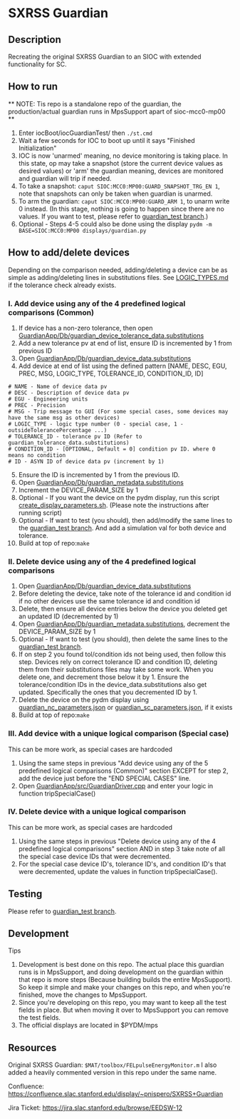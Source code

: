 # SXRSS Guardian

## Description
Recreating the original SXRSS Guardian to an SIOC with extended functionality for SC.

## How to run 
** NOTE: Tis repo is a standalone repo of the guardian, the production/actual guardian runs in MpsSupport apart of sioc-mcc0-mp00 **
1. Enter iocBoot/iocGuardianTest/ then ```./st.cmd```
2. Wait a few seconds for IOC to boot up until it says "Finished Initialization"
3. IOC is now 'unarmed' meaning, no device monitoring is taking place. In this state, op may take a snapshot (store the current device values as desired values) or 'arm' the guardian meaning, devices are monitored and guardian will trip if needed.
4. To take a snapshot: ```caput SIOC:MCC0:MP00:GUARD_SNAPSHOT_TRG_EN 1```, note that snapshots can only be taken when guardian is unarmed.
5. To arm the guardian: ```caput SIOC:MCC0:MP00:GUARD_ARM 1```, to unarm write 0 instead. (In this stage, nothing is going to happen since there are no values. If you want to test, please refer to [guardian_test branch](https://github.com/pnispero/Guardian/tree/guardian_test).)
6. Optional - Steps 4-5 could also be done using the display ```pydm -m BASE=SIOC:MCC0:MP00 displays/guardian.py ```

## How to add/delete devices
Depending on the comparison needed, adding/deleting a device can be as simple as adding/deleting lines in substitutions files. See [LOGIC_TYPES.md](LOGIC_TYPES.md) if the tolerance check already exists.

### I. Add device using any of the 4 predefined logical comparisons (Common)
1. If device has a non-zero tolerance, then open [GuardianApp/Db/guardian_device_tolerance_data.substitutions](GuardianApp/Db/guardian_device_tolerance_data.substitutions)
2. Add a new tolerance pv at end of list, ensure ID is incremented by 1 from previous ID
3. Open  [GuardianApp/Db/guardian_device_data.substitutions](GuardianApp/Db/guardian_device_data.substitutions)
4. Add device at end of list using the defined pattern [NAME, DESC, EGU, PREC, MSG, LOGIC_TYPE, TOLERANCE_ID, CONDITION_ID, ID]
~~~
# NAME - Name of device data pv
# DESC - Description of device data pv
# EGU - Engineering units
# PREC - Precision
# MSG - Trip message to GUI (For some special cases, some devices may have the same msg as other devices)
# LOGIC_TYPE - logic type number (0 - special case, 1 - outsideTolerancePercentage ...)
# TOLERANCE_ID - tolerance pv ID (Refer to guardian_tolerance_data.substitutions)
# CONDITION_ID - [OPTIONAL, Default = 0] condition pv ID. where 0 means no condition
# ID - ASYN ID of device data pv (increment by 1)
~~~
5. Ensure the ID is incremented by 1 from the previous ID.
6. Open [GuardianApp/Db/guardian_metadata.substitutions](GuardianApp/Db/guardian_metadata.substitutions)
7. Increment the DEVICE_PARAM_SIZE by 1
8. Optional - If you want the device on the pydm display, run this script [create_display_parameters.sh](create_display_parameters.sh). (Please note the instructions after running script)
9. Optional - If want to test (you should), then add/modify the same lines to the [guardian_test branch](https://github.com/pnispero/Guardian/tree/guardian_test). And add a simulation val for both device and tolerance.
10. Build at top of repo:```make```

### II. Delete device using any of the 4 predefined logical comparisons
1. Open [GuardianApp/Db/guardian_device_data.substitutions](GuardianApp/Db/guardian_device_data.substitutions)
2. Before deleting the device, take note of the tolerance id and condition id if no other devices use the same tolerance id and condition id
3. Delete, then ensure all device entries below the device you deleted get an updated ID (decremented by 1)
4. Open [GuardianApp/Db/guardian_metadata.substitutions](GuardianApp/Db/guardian_metadata.substitutions), decrement the DEVICE_PARAM_SIZE by 1
5. Optional - If want to test (you should), then delete the same lines to the [guardian_test branch](https://github.com/pnispero/Guardian/tree/guardian_test).
6. If on step 2 you found tol/condition ids not being used, then follow this step. Devices rely on correct tolerance ID and condition ID, deleting them from their substitutions files may take some work. When you delete one, and decrement those below it by 1. Ensure the tolerance/condition IDs in the  device_data.substitutions also get updated. Specifically the ones that you decremented ID by 1. 
7. Delete the device on the pydm display using [guardian_nc_parameters.json](displays/guardian_nc_parameters.json) or [guardian_sc_parameters.json](displays/guardian_sc_parameters.json), if it exists
8. Build at top of repo:```make```

### III. Add device with a unique logical comparison (Special case)
This can be more work, as special cases are hardcoded
1. Using the same steps in previous "Add device using any of the 5 predefined logical comparisons (Common)" section EXCEPT for step 2, add the device just before the "END SPECIAL CASES" line. 
2. Open [GuardianApp/src/GuardianDriver.cpp](GuardianApp/src/GuardianDriver.cpp) and enter your logic in function tripSpecialCase()

### IV. Delete device with a unique logical comparison
This can be more work, as special cases are hardcoded
1. Using the same steps in previous "Delete device using any of the 4 predefined logical comparisons" section AND in step 3 take note of all the special case device IDs that were decremented.
2. For the special case device ID's, tolerance ID's, and condition ID's that were decremented, update the values in function tripSpecialCase(). 

## Testing
Please refer to [guardian_test branch](https://github.com/pnispero/Guardian/tree/guardian_test).

## Development
Tips
1. Development is best done on this repo. The actual place this guardian runs is in MpsSupport, and
doing development on the guardian within that repo is more steps (Because building builds the entire MpsSupport). So keep it simple and make your changes on this repo, and when you're finished, move the changes to MpsSupport.
2. Since you're developing on this repo, you may want to keep all the test fields in place. But when moving it over to MpsSupport you can remove the test fields.
3. The official displays are located in $PYDM/mps

## Resources
Original SXRSS Guardian: ```$MAT/toolbox/FELpulseEnergyMonitor.m```
I also added a heavily commented version in this repo under the same name.

Confluence: https://confluence.slac.stanford.edu/display/~pnispero/SXRSS+Guardian

Jira Ticket: https://jira.slac.stanford.edu/browse/EEDSW-12
